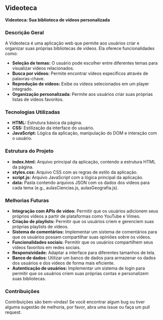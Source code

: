 ## Videoteca

**Videoteca: Sua biblioteca de vídeos personalizada**

### Descrição Geral

A Videoteca é uma aplicação web que permite aos usuários criar e organizar suas próprias bibliotecas de vídeos. Ela oferece funcionalidades como:

* **Seleção de temas:** O usuário pode escolher entre diferentes temas para visualizar vídeos relacionados.
* **Busca por vídeos:** Permite encontrar vídeos específicos através de palavras-chave.
* **Reprodução de vídeos:** Exibe os vídeos selecionados em um player integrado.
* **Organização personalizada:** Permite aos usuários criar suas próprias listas de vídeos favoritos.

### Tecnologias Utilizadas

* **HTML:** Estrutura básica da página.
* **CSS:** Estilização da interface do usuário.
* **JavaScript:** Lógica da aplicação, manipulação do DOM e interação com o usuário.

### Estrutura do Projeto

* **index.html:** Arquivo principal da aplicação, contendo a estrutura HTML da página.
* **styles.css:** Arquivo CSS com as regras de estilo da aplicação.
* **script.js:** Arquivo JavaScript com a lógica principal da aplicação.
* **data:** Pasta contendo arquivos JSON com os dados dos vídeos para cada tema (e.g., aulasCiencias.js, aulasGeografia.js).

### Melhorias Futuras

* **Integração com APIs de vídeo:** Permitir que os usuários adicionem seus próprios vídeos a partir de plataformas como YouTube e Vimeo.
* **Criação de playlists:** Permitir que os usuários criem e gerenciem suas próprias playlists de vídeos.
* **Sistema de comentários:** Implementar um sistema de comentários para que os usuários possam compartilhar suas opiniões sobre os vídeos.
* **Funcionalidades sociais:** Permitir que os usuários compartilhem seus vídeos favoritos em redes sociais.
* **Responsividade:** Adaptar a interface para diferentes tamanhos de tela.
* **Banco de dados:** Utilizar um banco de dados para armazenar os dados dos usuários e dos vídeos de forma mais eficiente.
* **Autenticação de usuários:** Implementar um sistema de login para permitir que os usuários criem suas próprias contas e personalizem suas bibliotecas.

### Contribuições

Contribuições são bem-vindas! Se você encontrar algum bug ou tiver alguma sugestão de melhoria, por favor, abra uma issue ou faça um pull request.


